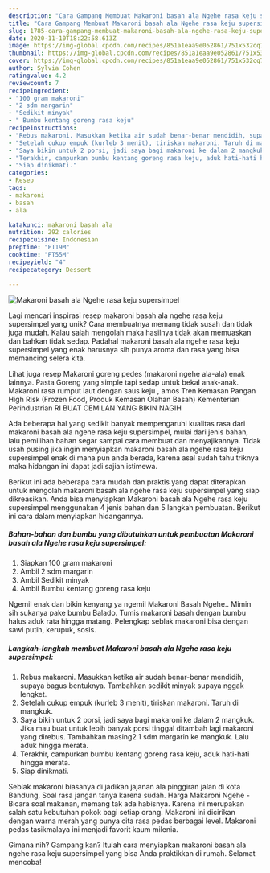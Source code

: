 ```yaml
---
description: "Cara Gampang Membuat Makaroni basah ala Ngehe rasa keju supersimpel, Menggugah Selera"
title: "Cara Gampang Membuat Makaroni basah ala Ngehe rasa keju supersimpel, Menggugah Selera"
slug: 1785-cara-gampang-membuat-makaroni-basah-ala-ngehe-rasa-keju-supersimpel-menggugah-selera
date: 2020-11-10T18:22:58.613Z
image: https://img-global.cpcdn.com/recipes/851a1eaa9e052861/751x532cq70/makaroni-basah-ala-ngehe-rasa-keju-supersimpel-foto-resep-utama.jpg
thumbnail: https://img-global.cpcdn.com/recipes/851a1eaa9e052861/751x532cq70/makaroni-basah-ala-ngehe-rasa-keju-supersimpel-foto-resep-utama.jpg
cover: https://img-global.cpcdn.com/recipes/851a1eaa9e052861/751x532cq70/makaroni-basah-ala-ngehe-rasa-keju-supersimpel-foto-resep-utama.jpg
author: Sylvia Cohen
ratingvalue: 4.2
reviewcount: 7
recipeingredient:
- "100 gram makaroni"
- "2 sdm margarin"
- "Sedikit minyak"
- " Bumbu kentang goreng rasa keju"
recipeinstructions:
- "Rebus makaroni. Masukkan ketika air sudah benar-benar mendidih, supaya bagus bentuknya. Tambahkan sedikit minyak supaya nggak lengket."
- "Setelah cukup empuk (kurleb 3 menit), tiriskan makaroni. Taruh di mangkuk."
- "Saya bikin untuk 2 porsi, jadi saya bagi makaroni ke dalam 2 mangkuk. Jika mau buat untuk lebih banyak porsi tinggal ditambah lagi makaroni yang direbus. Tambahkan masing2 1 sdm margarin ke mangkuk. Lalu aduk hingga merata."
- "Terakhir, campurkan bumbu kentang goreng rasa keju, aduk hati-hati hingga merata."
- "Siap dinikmati."
categories:
- Resep
tags:
- makaroni
- basah
- ala

katakunci: makaroni basah ala 
nutrition: 292 calories
recipecuisine: Indonesian
preptime: "PT19M"
cooktime: "PT55M"
recipeyield: "4"
recipecategory: Dessert

---
```



![Makaroni basah ala Ngehe rasa keju supersimpel](https://img-global.cpcdn.com/recipes/851a1eaa9e052861/751x532cq70/makaroni-basah-ala-ngehe-rasa-keju-supersimpel-foto-resep-utama.jpg)

Lagi mencari inspirasi resep makaroni basah ala ngehe rasa keju supersimpel yang unik? Cara membuatnya memang tidak susah dan tidak juga mudah. Kalau salah mengolah maka hasilnya tidak akan memuaskan dan bahkan tidak sedap. Padahal makaroni basah ala ngehe rasa keju supersimpel yang enak harusnya sih punya aroma dan rasa yang bisa memancing selera kita.

Lihat juga resep Makaroni goreng pedes (makaroni ngehe ala-ala) enak lainnya. Pasta Goreng yang simple tapi sedap untuk bekal anak-anak. Makaroni rasa rumput laut dengan saus keju , amos Tren Kemasan Pangan High Risk (Frozen Food, Produk Kemasan Olahan Basah) Kementerian Perindustrian RI BUAT CEMILAN YANG BIKIN NAGIH

Ada beberapa hal yang sedikit banyak mempengaruhi kualitas rasa dari makaroni basah ala ngehe rasa keju supersimpel, mulai dari jenis bahan, lalu pemilihan bahan segar sampai cara membuat dan menyajikannya. Tidak usah pusing jika ingin menyiapkan makaroni basah ala ngehe rasa keju supersimpel enak di mana pun anda berada, karena asal sudah tahu triknya maka hidangan ini dapat jadi sajian istimewa.


Berikut ini ada beberapa cara mudah dan praktis yang dapat diterapkan untuk mengolah makaroni basah ala ngehe rasa keju supersimpel yang siap dikreasikan. Anda bisa menyiapkan Makaroni basah ala Ngehe rasa keju supersimpel menggunakan 4 jenis bahan dan 5 langkah pembuatan. Berikut ini cara dalam menyiapkan hidangannya.

<!--inarticleads1-->

##### Bahan-bahan dan bumbu yang dibutuhkan untuk pembuatan Makaroni basah ala Ngehe rasa keju supersimpel:

1. Siapkan 100 gram makaroni
1. Ambil 2 sdm margarin
1. Ambil Sedikit minyak
1. Ambil  Bumbu kentang goreng rasa keju


Ngemil enak dan bikin kenyang ya ngemil Makaroni Basah Ngehe.. Mimin sih sukanya pake bumbu Balado. Tumis makaroni basah dengan bumbu halus aduk rata hingga matang. Pelengkap seblak makaroni bisa dengan sawi putih, kerupuk, sosis. 

<!--inarticleads2-->

##### Langkah-langkah membuat Makaroni basah ala Ngehe rasa keju supersimpel:

1. Rebus makaroni. Masukkan ketika air sudah benar-benar mendidih, supaya bagus bentuknya. Tambahkan sedikit minyak supaya nggak lengket.
1. Setelah cukup empuk (kurleb 3 menit), tiriskan makaroni. Taruh di mangkuk.
1. Saya bikin untuk 2 porsi, jadi saya bagi makaroni ke dalam 2 mangkuk. Jika mau buat untuk lebih banyak porsi tinggal ditambah lagi makaroni yang direbus. Tambahkan masing2 1 sdm margarin ke mangkuk. Lalu aduk hingga merata.
1. Terakhir, campurkan bumbu kentang goreng rasa keju, aduk hati-hati hingga merata.
1. Siap dinikmati.


Seblak makaroni biasanya di jadikan jajanan ala pinggiran jalan di kota Bandung, Soal rasa jangan tanya karena sudah. Harga Makaroni Ngehe - Bicara soal makanan, memang tak ada habisnya. Karena ini merupakan salah satu kebutuhan pokok bagi setiap orang. Makaroni ini dicirikan dengan warna merah yang punya cita rasa pedas berbagai level. Makaroni pedas tasikmalaya ini menjadi favorit kaum milenia. 

Gimana nih? Gampang kan? Itulah cara menyiapkan makaroni basah ala ngehe rasa keju supersimpel yang bisa Anda praktikkan di rumah. Selamat mencoba!
